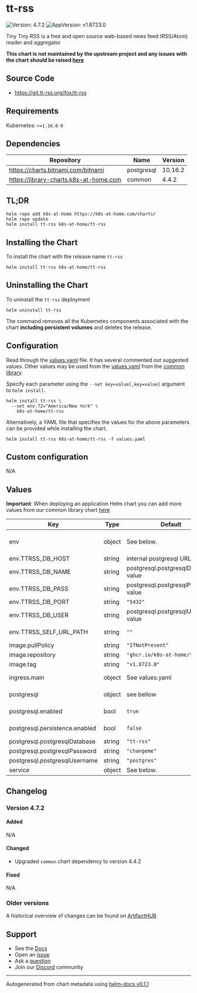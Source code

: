 # tt-rss

![Version: 4.7.2](https://img.shields.io/badge/Version-4.7.2-informational?style=flat-square) ![AppVersion: v1.8723.0](https://img.shields.io/badge/AppVersion-v1.8723.0-informational?style=flat-square)

Tiny Tiny RSS is a free and open source web-based news feed (RSS/Atom) reader and aggregator

**This chart is not maintained by the upstream project and any issues with the chart should be raised [here](https://github.com/k8s-at-home/charts/issues/new/choose)**

## Source Code

* <https://git.tt-rss.org/fox/tt-rss>

## Requirements

Kubernetes: `>=1.16.0-0`

## Dependencies

| Repository | Name | Version |
|------------|------|---------|
| https://charts.bitnami.com/bitnami | postgresql | 10.16.2 |
| https://library-charts.k8s-at-home.com | common | 4.4.2 |

## TL;DR

```console
helm repo add k8s-at-home https://k8s-at-home.com/charts/
helm repo update
helm install tt-rss k8s-at-home/tt-rss
```

## Installing the Chart

To install the chart with the release name `tt-rss`

```console
helm install tt-rss k8s-at-home/tt-rss
```

## Uninstalling the Chart

To uninstall the `tt-rss` deployment

```console
helm uninstall tt-rss
```

The command removes all the Kubernetes components associated with the chart **including persistent volumes** and deletes the release.

## Configuration

Read through the [values.yaml](./values.yaml) file. It has several commented out suggested values.
Other values may be used from the [values.yaml](https://github.com/k8s-at-home/library-charts/tree/main/charts/stable/common/values.yaml) from the [common library](https://github.com/k8s-at-home/library-charts/tree/main/charts/stable/common).

Specify each parameter using the `--set key=value[,key=value]` argument to `helm install`.

```console
helm install tt-rss \
  --set env.TZ="America/New York" \
    k8s-at-home/tt-rss
```

Alternatively, a YAML file that specifies the values for the above parameters can be provided while installing the chart.

```console
helm install tt-rss k8s-at-home/tt-rss -f values.yaml
```

## Custom configuration

N/A

## Values

**Important**: When deploying an application Helm chart you can add more values from our common library chart [here](https://github.com/k8s-at-home/library-charts/tree/main/charts/stable/common)

| Key | Type | Default | Description |
|-----|------|---------|-------------|
| env | object | See below. | See more environment variables in the tt-rss documentation https://git.tt-rss.org/fox/tt-rss/src/branch/master/classes/config.php#L9 |
| env.TTRSS_DB_HOST | string | internal postgresql URL | Postgres database hostname |
| env.TTRSS_DB_NAME | string | postgresql.postgresqlDatabase value | Postgres database password |
| env.TTRSS_DB_PASS | string | postgresql.postgresqlPassword value | Postgres database password |
| env.TTRSS_DB_PORT | string | `"5432"` | Postgres database port. |
| env.TTRSS_DB_USER | string | postgresql.postgresqlUsername value | Postgres database user name |
| env.TTRSS_SELF_URL_PATH | string | `""` | External URL you use to connect to the RSS (the one you enter in your browser) |
| image.pullPolicy | string | `"IfNotPresent"` | image pull policy |
| image.repository | string | `"ghcr.io/k8s-at-home/tt-rss"` | image repository |
| image.tag | string | `"v1.8723.0"` | image tag |
| ingress.main | object | See values.yaml | Enable and configure ingress settings for the chart under this key. |
| postgresql | object | see bellow | Bitnami postgres chart. For more options see https://github.com/bitnami/charts/tree/master/bitnami/postgresql |
| postgresql.enabled | bool | `true` | By default uses an internal postgress. Dissable if you use your own Postgres. |
| postgresql.persistence.enabled | bool | `false` | if database is stored to a PVC. Set to true when you are done testing. |
| postgresql.postgresqlDatabase | string | `"tt-rss"` | Postgres database password |
| postgresql.postgresqlPassword | string | `"changeme"` | Postgres database password |
| postgresql.postgresqlUsername | string | `"postgres"` | Postgres database user name |
| service | object | See below. | Configure the services for the chart here. |

## Changelog

### Version 4.7.2

#### Added

N/A

#### Changed

* Upgraded `common` chart dependency to version 4.4.2

#### Fixed

N/A

### Older versions

A historical overview of changes can be found on [ArtifactHUB](https://artifacthub.io/packages/helm/k8s-at-home/tt-rss?modal=changelog)

## Support

- See the [Docs](https://docs.k8s-at-home.com/our-helm-charts/getting-started/)
- Open an [issue](https://github.com/k8s-at-home/charts/issues/new/choose)
- Ask a [question](https://github.com/k8s-at-home/organization/discussions)
- Join our [Discord](https://discord.gg/sTMX7Vh) community

----------------------------------------------
Autogenerated from chart metadata using [helm-docs v0.1.1](https://github.com/k8s-at-home/helm-docs/releases/v0.1.1)
